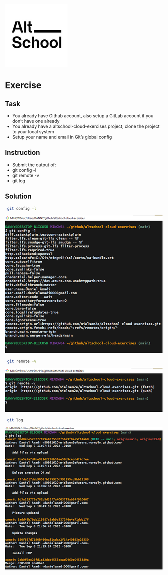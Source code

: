 ![AltSchool Africa Logo](./images/1633989073690.jpg)



# Exercise

## Task

<ul>
<li>You already have Github account, also setup a GitLab account if you don’t have one already
<?li>
<li>You already have a altschool-cloud-exercises project, clone the project to your local system
<l?i>
<li>Setup your name and email in Git’s global config
</li>
</ul>

## Instruction

<ul>
<li>Submit the output of:</li>
<li>git config -l</li>
<li>git remote -v</li>
<li>git log</li>
</ul>


## Solution



 ```sh
  git config -l
  ``` 
  
  
  ![git config](./images/git%20config.png)


  
 ```sh
  git remote -v
  ``` 


![git remote](./images/git%20remote.png)



 ```sh
  git log
  ``` 


![git log](./images/git%20log.png)



